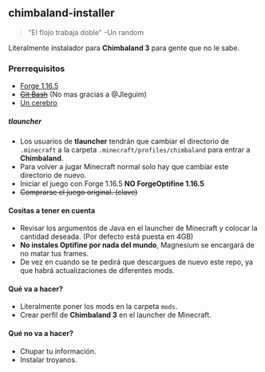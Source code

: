 
  

## chimbaland-installer
> "El flojo trabaja doble" -Un random

Literalmente instalador para **Chimbaland 3** para gente que no le sabe.

### Prerrequisitos
- [Forge 1.16.5](https://files.minecraftforge.net/net/minecraftforge/forge/index_1.16.5.html)
- [~~Git Bash~~](https://git-scm.com/downloads) (No mas gracias a @Jleguim)
- [Un cerebro](https://downloadmoreram.com/)

##### tlauncher
- Los usuarios de **tlauncher** tendrán que cambiar el directorio de `.minecraft` a la carpeta `.minecraft/profiles/chimbaland` para entrar a **Chimbaland**.
- Para volver a jugar Minecraft normal solo hay que cambiar este directorio de nuevo.
- Iniciar el juego con Forge 1.16.5 **NO ForgeOptifine 1.16.5**
- ~~Comprarse el juego original. (clave)~~

#### Cositas a tener en cuenta
- Revisar los argumentos de Java en el launcher de Minecraft y colocar la cantidad deseada. (Por defecto está puesta en 4GB)
- **No instales Optifine por nada del mundo**, Magnesium se encargará de no matar tus frames.
- De vez en cuando se te pedirá que descargues de nuevo este repo, ya que habrá actualizaciones de diferentes mods.

#### Qué va a hacer?
- Literalmente poner los mods en la carpeta `mods`.
- Crear perfil de **Chimbaland 3** en el launcher de Minecraft.
  
#### Qué no va a hacer?
- Chupar tu información.
- Instalar troyanos.